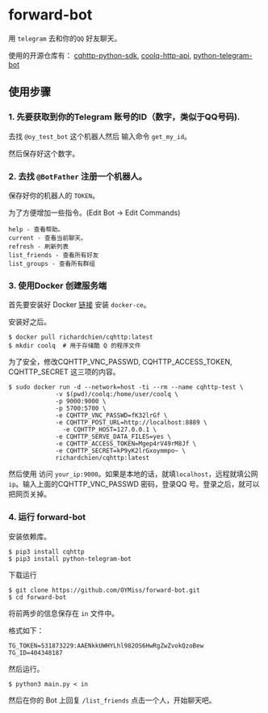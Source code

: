 # forward-bot

用 `telegram` 去和你的`QQ` 好友聊天。

使用的开源仓库有：
[cqhttp-python-sdk](https://github.com/richardchien/cqhttp-python-sdk),
[coolq-http-api](https://github.com/richardchien/coolq-http-api),
[python-telegram-bot](https://github.com/python-telegram-bot/python-telegram-bot)


## 使用步骤
### 1. 先要获取到你的Telegram 账号的ID（数字，类似于QQ号码).

去找 `@oy_test_bot` 这个机器人然后 输入命令 `get_my_id`。

然后保存好这个数字。

### 2. 去找 `@BotFather` 注册一个机器人。

保存好你的机器人的 `TOKEN`。

为了方便增加一些指令。(Edit Bot -> Edit Commands)

```
help - 查看帮助。
current - 查看当前聊天。
refresh - 刷新列表
list_friends - 查看所有好友
list_groups - 查看所有群组
```

### 3. 使用Docker 创建服务端

首先要安装好 Docker [链接](https://docs.docker.com/install/) 安装 `docker-ce`。

安装好之后。

```
$ docker pull richardchien/cqhttp:latest
$ mkdir coolq  # 用于存储酷 Q 的程序文件
```

为了安全，修改CQHTTP_VNC_PASSWD, CQHTTP_ACCESS_TOKEN, CQHTTP_SECRET 这三项的内容。

```
$ sudo docker run -d --network=host -ti --rm --name cqhttp-test \
             -v $(pwd)/coolq:/home/user/coolq \
             -p 9000:9000 \
             -p 5700:5700 \
             -e CQHTTP_VNC_PASSWD=fK32lrGf \
             -e CQHTTP_POST_URL=http://localhost:8889 \
	           -e CQHTTP_HOST=127.0.0.1 \
             -e CQHTTP_SERVE_DATA_FILES=yes \
             -e CQHTTP_ACCESS_TOKEN=Mgep4rV49rM8Jf \
             -e CQHTTP_SECRET=kP9yK2lrGxoymmpo~ \
             richardchien/cqhttp:latest
```

然后使用 访问 `your_ip:9000`。如果是本地的话，就填`localhost`，远程就填公网 `ip`。输入上面的CQHTTP_VNC_PASSWD 密码，登录QQ 号。登录之后，就可以把网页关掉。

### 4. 运行 forward-bot

安装依赖库。

```
$ pip3 install cqhttp
$ pip3 install python-telegram-bot
```

下载运行

```
$ git clone https://github.com/OYMiss/forward-bot.git
$ cd forward-bot
```

将前两步的信息保存在 `in` 文件中。

格式如下：
```
TG_TOKEN=531873229:AAENkkUWHYLhl982OS6HwRgZwZvokQzoBew
TG_ID=404348187
```
然后运行。

```
$ python3 main.py < in
```

然后在你的 Bot 上回复 `/list_friends` 点击一个人，开始聊天吧。


